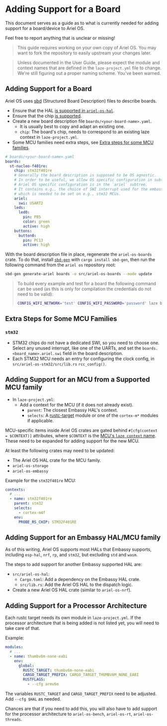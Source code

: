 # Adding Support for a Board

This document serves as a guide as to what is currently needed for adding support
for a board/device to Ariel OS.

Feel free to report anything that is unclear or missing!

> This guide requires working on your own copy of Ariel OS.
> You may want to fork the repository to easily upstream your changes later.

> Unless documented in the User Guide, please expect the module and context names that are defined in the `laze-project.yml` file to change.
> We're still figuring out a proper naming scheme.
> You've been warned.

## Adding Support for a Board

Ariel OS uses [sbd][sbd] (Structured Board Description) files to describe boards.

- Ensure that the HAL [is supported in `ariel-os-hal`](#adding-support-for-an-embassy-halmcu-family).
- Ensure that the chip [is supported](#adding-support-for-an-mcu-from-a-supported-mcu-family).
- Create a new board description file `boards/<your-board-name>.yaml`.
  - It is usually best to copy and adapt an existing one.
  - `chip`: The board's chip, needs to correspond to an existing laze context in `laze-project.yml`.
- Some MCU families need extra steps, see [Extra steps for some MCU families](#extra-steps-for-some-mcu-families).

```yaml
# boards/<your-board-name>.yaml
boards:
  st-nucleo-f401re:
    chip: stm32f401re
    # Generally the board description is supposed to be OS agnostic.
    # In order to be useful, we allow OS specific configuration in subtrees.
    # Ariel OS specific configuration is in the `ariel` subtree.
    # It contains e.g., the choice of SWI interrupt used for the embassy interrupt executor,
    # which is needed to be set on e.g., stm32 MCUs.
    ariel:
      swi: USART2
    leds:
      led0:
        pin: PB5
        color: green
        active: high
    buttons:
      button0:
        pin: PC13
        active: high
```

With the board description file in place, regenerate the `ariel-os-boards` crate.
To do that, install [`sbd-gen`][sbd] with `cargo install sbd-gen`, then run the following command from the `ariel os` repository root:

```sh
sbd-gen generate-ariel boards -o src/ariel-os-boards --mode update
```

> To build every example and test for a board the following command can be used (as this is only for compilation the credentials do not need to be valid):
>
> ```sh
> CONFIG_WIFI_NETWORK='test' CONFIG_WIFI_PASSWORD='password' laze build --global -b <builder>
> ```

## Extra Steps for Some MCU Families

### `stm32`

- STM32 chips do not have a dedicated SWI, so you need to choose one. Select any unused interrupt, like one of the UARTs, and set the `boards.<board_name>.ariel.swi` field in the board description.
- Each STM32 MCU needs an entry for configuring the clock config, in `src/ariel-os-stm32/src/lib.rs` `rcc_config()`.

## Adding Support for an MCU from a Supported MCU family

- In `laze-project.yml`:
  - Add a context for the MCU (if it does not already exist).
    - `parent`: The closest Embassy HAL's context.
    - `selects`: A [rustc-target](#adding-support-for-a-processor-architecture) module or one of the `cortex-m*` modules if applicable.

MCU-specific items inside Ariel OS crates are gated behind
`#[cfg(context = $CONTEXT)]` attributes, where `$CONTEXT` is the [MCU's `laze
context` name](./build-system.md#laze-contexts).
These need to be expanded for adding support for the new MCU.

At least the following crates may need to be updated:

- The Ariel OS HAL crate for the MCU family.
- `ariel-os-storage`
- `ariel-os-embassy`

Example for the `stm32f401re` MCU:

```yaml
contexts:
  # ...
  - name: stm32f401re
    parent: stm32
    selects:
      - cortex-m4f
    env:
      PROBE_RS_CHIP: STM32F401RE
```

## Adding Support for an Embassy HAL/MCU family

As of this writing, Ariel OS supports most HALs that Embassy supports,
including `esp-hal`, `nrf`, `rp`, and `stm32`, but excluding `std` and `wasm`.

The steps to add support for another Embassy supported HAL are:

- `src/ariel-os-hal`:
  - `Cargo.toml`: Add a dependency on the Embassy HAL crate.
  - `src/lib.rs`: Add the Ariel OS HAL to the dispatch logic.
- Create a new Ariel OS HAL crate (similar to `ariel-os-nrf`).

## Adding Support for a Processor Architecture

Each rustc target needs its own module in `laze-project.yml`.
If the processor architecture that is being added is not listed yet, you will
need to take care of that.

Example:

```yaml
modules:
  # ...
  - name: thumbv6m-none-eabi
    env:
      global:
        RUSTC_TARGET: thumbv6m-none-eabi
        CARGO_TARGET_PREFIX: CARGO_TARGET_THUMBV6M_NONE_EABI
        RUSTFLAGS:
          - --cfg armv6m
```

The variables `RUSTC_TARGET` and `CARGO_TARGET_PREFIX` need to be adjusted.
Add `--cfg $HAL` as needed.

Chances are that if you need to add this, you will also have to add support for
the processor architecture to `ariel-os-bench`, `ariel-os-rt`, `ariel-os-threads`.

[sbd]: https://github.com/ariel-os/sbd
